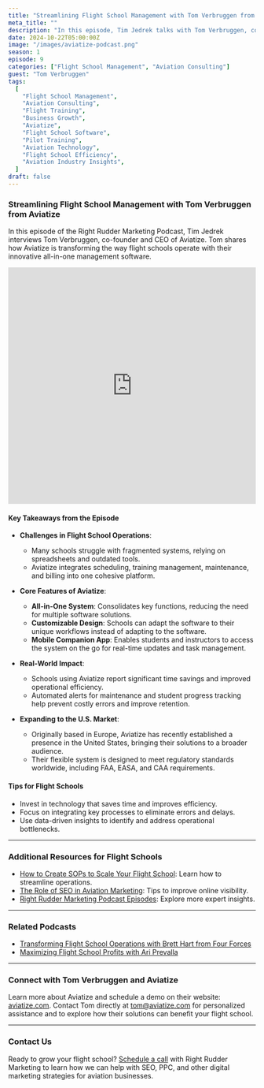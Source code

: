 ```yaml
---
title: "Streamlining Flight School Management with Tom Verbruggen from Aviatize"
meta_title: ""
description: "In this episode, Tim Jedrek talks with Tom Verbruggen, co-founder and CEO of Aviatize, about simplifying flight school management through advanced software solutions. Discover how Aviatize helps schools increase efficiency, cut costs, and improve student outcomes."
date: 2024-10-22T05:00:00Z
image: "/images/aviatize-podcast.png"
season: 1
episode: 9
categories: ["Flight School Management", "Aviation Consulting"]
guest: "Tom Verbruggen"
tags:
  [
    "Flight School Management",
    "Aviation Consulting",
    "Flight Training",
    "Business Growth",
    "Aviatize",
    "Flight School Software",
    "Pilot Training",
    "Aviation Technology",
    "Flight School Efficiency",
    "Aviation Industry Insights",
  ]
draft: false
---
```


### Streamlining Flight School Management with Tom Verbruggen from Aviatize

In this episode of the Right Rudder Marketing Podcast, Tim Jedrek interviews Tom Verbruggen, co-founder and CEO of Aviatize. Tom shares how Aviatize is transforming the way flight schools operate with their innovative all-in-one management software.

<iframe width="100%" height="480" src="https://www.youtube.com/embed/zIiU-eXg2xs?si=oRYbSzDIT1vcWOd8" title="YouTube video player" frameborder="0" allow="accelerometer; autoplay; clipboard-write; encrypted-media; gyroscope; picture-in-picture; web-share" referrerpolicy="strict-origin-when-cross-origin" allowfullscreen></iframe>

#### Key Takeaways from the Episode

- **Challenges in Flight School Operations**:
  - Many schools struggle with fragmented systems, relying on spreadsheets and outdated tools.
  - Aviatize integrates scheduling, training management, maintenance, and billing into one cohesive platform.

- **Core Features of Aviatize**:
  - **All-in-One System**: Consolidates key functions, reducing the need for multiple software solutions.
  - **Customizable Design**: Schools can adapt the software to their unique workflows instead of adapting to the software.
  - **Mobile Companion App**: Enables students and instructors to access the system on the go for real-time updates and task management.

- **Real-World Impact**:
  - Schools using Aviatize report significant time savings and improved operational efficiency.
  - Automated alerts for maintenance and student progress tracking help prevent costly errors and improve retention.

- **Expanding to the U.S. Market**:
  - Originally based in Europe, Aviatize has recently established a presence in the United States, bringing their solutions to a broader audience.
  - Their flexible system is designed to meet regulatory standards worldwide, including FAA, EASA, and CAA requirements.

#### Tips for Flight Schools

- Invest in technology that saves time and improves efficiency.
- Focus on integrating key processes to eliminate errors and delays.
- Use data-driven insights to identify and address operational bottlenecks.

---

### Additional Resources for Flight Schools

- [How to Create SOPs to Scale Your Flight School](https://rightruddermarketing.com/blog/how-to-create-sops-to-scale-your-flight-school/): Learn how to streamline operations.
- [The Role of SEO in Aviation Marketing](https://rightruddermarketing.com/blog/the-role-of-seo-in-elevating-flight-schools-to-the-top-of-the-page/): Tips to improve online visibility.
- [Right Rudder Marketing Podcast Episodes](https://rightruddermarketing.com/podcasts/): Explore more expert insights.

---

### Related Podcasts

- [Transforming Flight School Operations with Brett Hart from Four Forces](https://rightruddermarketing.com/podcasts/transforming-flight-school-operations-with-brett-hart-from-four-forces/)
- [Maximizing Flight School Profits with Ari Prevalla](https://rightruddermarketing.com/podcasts/maximizing-flight-school-profits-with-ari-prevalla/)

---

### Connect with Tom Verbruggen and Aviatize

Learn more about Aviatize and schedule a demo on their website: [aviatize.com](https://www.aviatize.com). Contact Tom directly at tom@aviatize.com for personalized assistance and to explore how their solutions can benefit your flight school.

---

### Contact Us

Ready to grow your flight school? [Schedule a call](https://rightruddermarketing.com/schedule-call/) with Right Rudder Marketing to learn how we can help with SEO, PPC, and other digital marketing strategies for aviation businesses.
